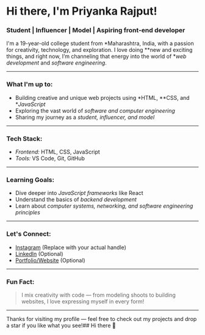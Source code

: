 # Hi there, I'm Priyanka Rajput!

### Student | Influencer | Model | Aspiring front-end developer

I'm a 19-year-old college student from *Maharashtra, India, with a passion for creativity, technology, and exploration. I love doing **new and exciting things, and right now, I’m channeling that energy into the world of **web development* and *software engineering*.

---

### What I'm up to:
- Building creative and unique web projects using *HTML, **CSS, and **JavaScript*
- Exploring the vast world of *software and computer engineering*
- Sharing my journey as a *student, influencer, and model*

---

### Tech Stack:
- *Frontend:* HTML, CSS, JavaScript
- *Tools:* VS Code, Git, GitHub

---

### Learning Goals:
- Dive deeper into *JavaScript frameworks* like React
- Understand the basics of *backend development*
- Learn about *computer systems, networking, and software engineering principles*

---

### Let's Connect:
- [Instagram](https://instagram.com/yourusername) (Replace with your actual handle)
- [LinkedIn](https://linkedin.com/in/yourusername) (Optional)
- [Portfolio/Website](https://yourwebsite.com) (Optional)

---

### Fun Fact:
> I mix creativity with code — from modeling shoots to building websites, I love expressing myself in every form!

---

Thanks for visiting my profile — feel free to check out my projects and drop a star if you like what you see!## Hi there 👋

